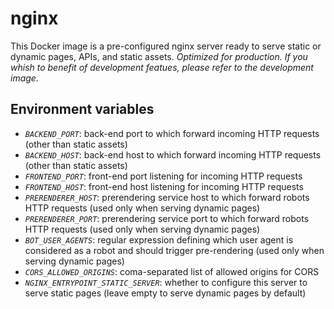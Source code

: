 # nginx

This Docker image is a pre-configured nginx server ready to serve static or dynamic pages, APIs, and static assets.
*Optimized for production. If you whish to benefit of development featues, please refer to the development image.*

## Environment variables

- *`BACKEND_PORT`*: back-end port to which forward incoming HTTP requests (other than static assets)
- *`BACKEND_HOST`*: back-end host to which forward incoming HTTP requests (other than static assets)
- *`FRONTEND_PORT`*: front-end port listening for incoming HTTP requests
- *`FRONTEND_HOST`*: front-end host listening for incoming HTTP requests
- *`PRERENDERER_HOST`*: prerendering service host to which forward robots HTTP requests (used only when serving dynamic pages)
- *`PRERENDERER_PORT`*: prerendering service port to which forward robots HTTP requests (used only when serving dynamic pages)
- *`BOT_USER_AGENTS`*: regular expression defining which user agent is considered as a robot and should trigger pre-rendering (used only when serving dynamic pages)
- *`CORS_ALLOWED_ORIGINS`*: coma-separated list of allowed origins for CORS
- *`NGINX_ENTRYPOINT_STATIC_SERVER`*: whether to configure this server to serve static pages (leave empty to serve dynamic pages by default)
